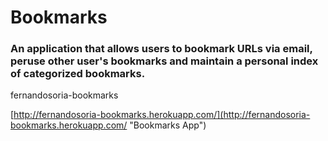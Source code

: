# Bookmarks

### An application that allows users to bookmark URLs via email, peruse other user's bookmarks and maintain a personal index of categorized bookmarks.

fernandosoria-bookmarks

[http://fernandosoria-bookmarks.herokuapp.com/](http://fernandosoria-bookmarks.herokuapp.com/ "Bookmarks App")